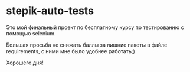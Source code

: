 # stepik-auto-tests
Это мой финальный проект по бесплатному курсу по тестированию с помощью selenium.

Большая просьба не снижать баллы за лишние пакеты в файле requirements, с ними мне было удобнее работать;)

Хорошего дня!